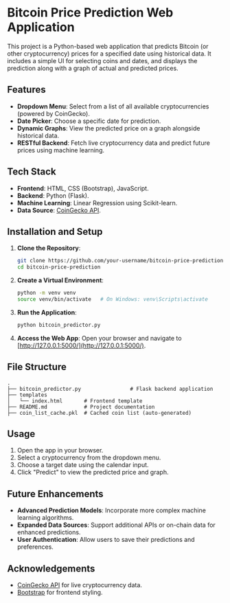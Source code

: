# Bitcoin Price Prediction Web Application

This project is a Python-based web application that predicts Bitcoin (or other cryptocurrency) prices for a specified date using historical data. It includes a simple UI for selecting coins and dates, and displays the prediction along with a graph of actual and predicted prices.

## Features
- **Dropdown Menu**: Select from a list of all available cryptocurrencies (powered by CoinGecko).
- **Date Picker**: Choose a specific date for prediction.
- **Dynamic Graphs**: View the predicted price on a graph alongside historical data.
- **RESTful Backend**: Fetch live cryptocurrency data and predict future prices using machine learning.

## Tech Stack
- **Frontend**: HTML, CSS (Bootstrap), JavaScript.
- **Backend**: Python (Flask).
- **Machine Learning**: Linear Regression using Scikit-learn.
- **Data Source**: [CoinGecko API](https://www.coingecko.com/en/api).

## Installation and Setup

1. **Clone the Repository**:
   ```bash
   git clone https://github.com/your-username/bitcoin-price-prediction.git
   cd bitcoin-price-prediction
   ```

2. **Create a Virtual Environment**:
   ```bash
   python -m venv venv
   source venv/bin/activate   # On Windows: venv\Scripts\activate
   ```

3. **Run the Application**:
   ```bash
   python bitcoin_predictor.py
   ```

4. **Access the Web App**:
   Open your browser and navigate to [http://127.0.0.1:5000/](http://127.0.0.1:5000/).

## File Structure
```
.
├── bitcoin_predictor.py                # Flask backend application
├── templates
│   └── index.html       # Frontend template
├── README.md            # Project documentation
├── coin_list_cache.pkl  # Cached coin list (auto-generated)
```

## Usage
1. Open the app in your browser.
2. Select a cryptocurrency from the dropdown menu.
3. Choose a target date using the calendar input.
4. Click "Predict" to view the predicted price and graph.

## Future Enhancements
- **Advanced Prediction Models**: Incorporate more complex machine learning algorithms.
- **Expanded Data Sources**: Support additional APIs or on-chain data for enhanced predictions.
- **User Authentication**: Allow users to save their predictions and preferences.

## Acknowledgements
- [CoinGecko API](https://www.coingecko.com/en/api) for live cryptocurrency data.
- [Bootstrap](https://getbootstrap.com/) for frontend styling.

